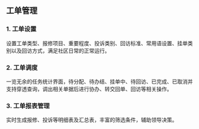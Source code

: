 ## 工单管理

### 1. 工单设置

设置工单类型、报修项目、重要程度、投诉类别、回访标准、常用语设置、挂单类别以及回访方式，满足社区日常的正常运行。

### 2. 工单调度

一览无余的任务统计界面，待分配、待办结、挂单中、待回访、已完成、已取消并支持穿透查询，调出相关单据后进行协办、转交回单、回访等相关操作。

### 3. 工单报表管理

实时生成报修、投诉等明细表及汇总表，丰富的筛选条件，辅助领导决策。